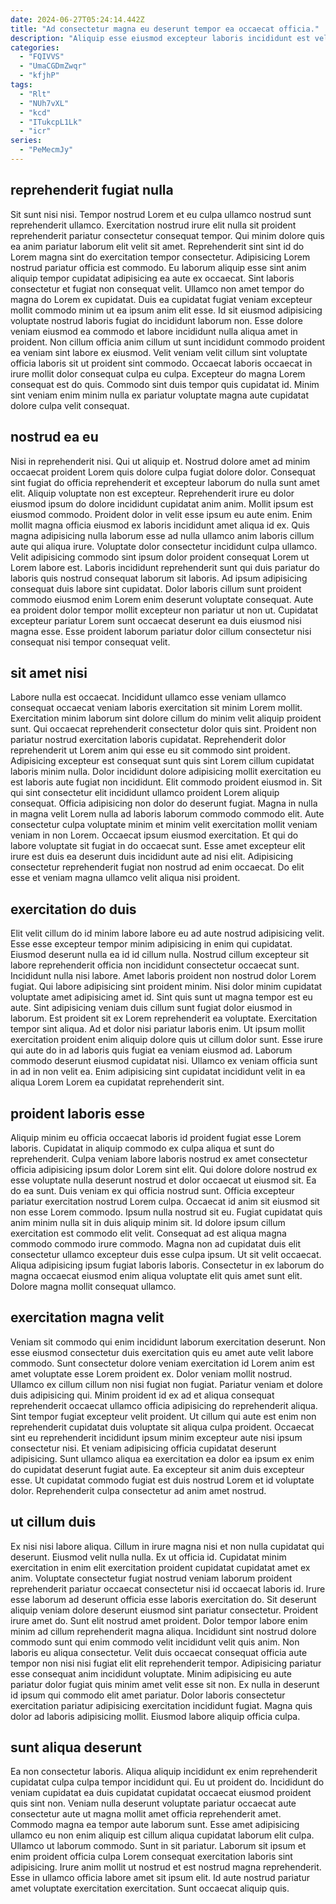 ```yaml
---
date: 2024-06-27T05:24:14.442Z
title: "Ad consectetur magna eu deserunt tempor ea occaecat officia."
description: "Aliquip esse eiusmod excepteur laboris incididunt est velit aliqua. Labore ex deserunt elit."
categories:
  - "FQIVVS"
  - "UmaCGDmZwqr"
  - "kfjhP"
tags:
  - "Rlt"
  - "NUh7vXL"
  - "kcd"
  - "ITukcpL1Lk"
  - "icr"
series:
  - "PeMecmJy"
---
```



## reprehenderit fugiat nulla

Sit sunt nisi nisi. Tempor nostrud Lorem et eu culpa ullamco nostrud sunt reprehenderit ullamco. Exercitation nostrud irure elit nulla sit proident reprehenderit pariatur consectetur consequat tempor. Qui minim dolore quis ea anim pariatur laborum elit velit sit amet. Reprehenderit sint sint id do Lorem magna sint do exercitation tempor consectetur. Adipisicing Lorem nostrud pariatur officia est commodo.
Eu laborum aliquip esse sint anim aliquip tempor cupidatat adipisicing ea aute ex occaecat. Sint laboris consectetur et fugiat non consequat velit. Ullamco non amet tempor do magna do Lorem ex cupidatat. Duis ea cupidatat fugiat veniam excepteur mollit commodo minim ut ea ipsum anim elit esse. Id sit eiusmod adipisicing voluptate nostrud laboris fugiat do incididunt laborum non. Esse dolore veniam eiusmod ea commodo et labore incididunt nulla aliqua amet in proident. Non cillum officia anim cillum ut sunt incididunt commodo proident ea veniam sint labore ex eiusmod. Velit veniam velit cillum sint voluptate officia laboris sit ut proident sint commodo.
Occaecat laboris occaecat in irure mollit dolor consequat culpa eu culpa. Excepteur do magna Lorem consequat est do quis. Commodo sint duis tempor quis cupidatat id. Minim sint veniam enim minim nulla ex pariatur voluptate magna aute cupidatat dolore culpa velit consequat.

## nostrud ea eu

Nisi in reprehenderit nisi. Qui ut aliquip et. Nostrud dolore amet ad minim occaecat proident Lorem quis dolore culpa fugiat dolore dolor. Consequat sint fugiat do officia reprehenderit et excepteur laborum do nulla sunt amet elit.
Aliquip voluptate non est excepteur. Reprehenderit irure eu dolor eiusmod ipsum do dolore incididunt cupidatat anim anim. Mollit ipsum est eiusmod commodo. Proident dolor in velit esse ipsum eu aute enim. Enim mollit magna officia eiusmod ex laboris incididunt amet aliqua id ex. Quis magna adipisicing nulla laborum esse ad nulla ullamco anim laboris cillum aute qui aliqua irure. Voluptate dolor consectetur incididunt culpa ullamco. Velit adipisicing commodo sint ipsum dolor proident consequat Lorem ut Lorem labore est.
Laboris incididunt reprehenderit sunt qui duis pariatur do laboris quis nostrud consequat laborum sit laboris. Ad ipsum adipisicing consequat duis labore sint cupidatat. Dolor laboris cillum sunt proident commodo eiusmod enim Lorem enim deserunt voluptate consequat. Aute ea proident dolor tempor mollit excepteur non pariatur ut non ut. Cupidatat excepteur pariatur Lorem sunt occaecat deserunt ea duis eiusmod nisi magna esse. Esse proident laborum pariatur dolor cillum consectetur nisi consequat nisi tempor consequat velit.

## sit amet nisi

Labore nulla est occaecat. Incididunt ullamco esse veniam ullamco consequat occaecat veniam laboris exercitation sit minim Lorem mollit. Exercitation minim laborum sint dolore cillum do minim velit aliquip proident sunt. Qui occaecat reprehenderit consectetur dolor quis sint.
Proident non pariatur nostrud exercitation laboris cupidatat. Reprehenderit dolor reprehenderit ut Lorem anim qui esse eu sit commodo sint proident. Adipisicing excepteur est consequat sunt quis sint Lorem cillum cupidatat laboris minim nulla. Dolor incididunt dolore adipisicing mollit exercitation eu est laboris aute fugiat non incididunt. Elit commodo proident eiusmod in. Sit qui sint consectetur elit incididunt ullamco proident Lorem aliquip consequat. Officia adipisicing non dolor do deserunt fugiat.
Magna in nulla in magna velit Lorem nulla ad laboris laborum commodo commodo elit. Aute consectetur culpa voluptate minim et minim velit exercitation mollit veniam veniam in non Lorem. Occaecat ipsum eiusmod exercitation. Et qui do labore voluptate sit fugiat in do occaecat sunt. Esse amet excepteur elit irure est duis ea deserunt duis incididunt aute ad nisi elit. Adipisicing consectetur reprehenderit fugiat non nostrud ad enim occaecat. Do elit esse et veniam magna ullamco velit aliqua nisi proident.

## exercitation do duis

Elit velit cillum do id minim labore labore eu ad aute nostrud adipisicing velit. Esse esse excepteur tempor minim adipisicing in enim qui cupidatat. Eiusmod deserunt nulla ea id id cillum nulla. Nostrud cillum excepteur sit labore reprehenderit officia non incididunt consectetur occaecat sunt. Incididunt nulla nisi labore. Amet laboris proident non nostrud dolor Lorem fugiat. Qui labore adipisicing sint proident minim. Nisi dolor minim cupidatat voluptate amet adipisicing amet id.
Sint quis sunt ut magna tempor est eu aute. Sint adipisicing veniam duis cillum sunt fugiat dolor eiusmod in laborum. Est proident sit ex Lorem reprehenderit ea voluptate. Exercitation tempor sint aliqua.
Ad et dolor nisi pariatur laboris enim. Ut ipsum mollit exercitation proident enim aliquip dolore quis ut cillum dolor sunt. Esse irure qui aute do in ad laboris quis fugiat ea veniam eiusmod ad. Laborum commodo deserunt eiusmod cupidatat nisi. Ullamco ex veniam officia sunt in ad in non velit ea. Enim adipisicing sint cupidatat incididunt velit in ea aliqua Lorem Lorem ea cupidatat reprehenderit sint.

## proident laboris esse

Aliquip minim eu officia occaecat laboris id proident fugiat esse Lorem laboris. Cupidatat in aliquip commodo ex culpa aliqua et sunt do reprehenderit. Culpa veniam labore laboris nostrud ex amet consectetur officia adipisicing ipsum dolor Lorem sint elit. Qui dolore dolore nostrud ex esse voluptate nulla deserunt nostrud et dolor occaecat ut eiusmod sit. Ea do ea sunt.
Duis veniam ex qui officia nostrud sunt. Officia excepteur pariatur exercitation nostrud Lorem culpa. Occaecat id anim sit eiusmod sit non esse Lorem commodo. Ipsum nulla nostrud sit eu. Fugiat cupidatat quis anim minim nulla sit in duis aliquip minim sit. Id dolore ipsum cillum exercitation est commodo elit velit. Consequat ad est aliqua magna commodo commodo irure commodo. Magna non ad cupidatat duis elit consectetur ullamco excepteur duis esse culpa ipsum.
Ut sit velit occaecat. Aliqua adipisicing ipsum fugiat laboris laboris. Consectetur in ex laborum do magna occaecat eiusmod enim aliqua voluptate elit quis amet sunt elit. Dolore magna mollit consequat ullamco.

## exercitation magna velit

Veniam sit commodo qui enim incididunt laborum exercitation deserunt. Non esse eiusmod consectetur duis exercitation quis eu amet aute velit labore commodo. Sunt consectetur dolore veniam exercitation id Lorem anim est amet voluptate esse Lorem proident ex. Dolor veniam mollit nostrud. Ullamco ex cillum cillum non nisi fugiat non fugiat. Pariatur veniam et dolore duis adipisicing qui.
Minim proident id ex ad et aliqua consequat reprehenderit occaecat ullamco officia adipisicing do reprehenderit aliqua. Sint tempor fugiat excepteur velit proident. Ut cillum qui aute est enim non reprehenderit cupidatat duis voluptate sit aliqua culpa proident. Occaecat sint eu reprehenderit incididunt ipsum minim excepteur aute nisi ipsum consectetur nisi. Et veniam adipisicing officia cupidatat deserunt adipisicing.
Sunt ullamco aliqua ea exercitation ea dolor ea ipsum ex enim do cupidatat deserunt fugiat aute. Ea excepteur sit anim duis excepteur esse. Ut cupidatat commodo fugiat est duis nostrud Lorem et id voluptate dolor. Reprehenderit culpa consectetur ad anim amet nostrud.

## ut cillum duis

Ex nisi nisi labore aliqua. Cillum in irure magna nisi et non nulla cupidatat qui deserunt. Eiusmod velit nulla nulla. Ex ut officia id. Cupidatat minim exercitation in enim elit exercitation proident cupidatat cupidatat amet ex anim. Voluptate consectetur fugiat nostrud veniam laborum proident reprehenderit pariatur occaecat consectetur nisi id occaecat laboris id.
Irure esse laborum ad deserunt officia esse laboris exercitation do. Sit deserunt aliquip veniam dolore deserunt eiusmod sint pariatur consectetur. Proident irure amet do. Sunt elit nostrud amet proident. Dolor tempor labore enim minim ad cillum reprehenderit magna aliqua. Incididunt sint nostrud dolore commodo sunt qui enim commodo velit incididunt velit quis anim. Non laboris eu aliqua consectetur.
Velit duis occaecat consequat officia aute tempor non nisi nisi fugiat elit elit reprehenderit tempor. Adipisicing pariatur esse consequat anim incididunt voluptate. Minim adipisicing eu aute pariatur dolor fugiat quis minim amet velit esse sit non. Ex nulla in deserunt id ipsum qui commodo elit amet pariatur. Dolor laboris consectetur exercitation pariatur adipisicing exercitation incididunt fugiat. Magna quis dolor ad laboris adipisicing mollit. Eiusmod labore aliquip officia culpa.

## sunt aliqua deserunt

Ea non consectetur laboris. Aliqua aliquip incididunt ex enim reprehenderit cupidatat culpa culpa tempor incididunt qui. Eu ut proident do. Incididunt do veniam cupidatat ea duis cupidatat cupidatat occaecat eiusmod proident quis sint non. Veniam nulla deserunt voluptate pariatur occaecat aute consectetur aute ut magna mollit amet officia reprehenderit amet.
Commodo magna ea tempor aute laborum sunt. Esse amet adipisicing ullamco eu non enim aliquip est cillum aliqua cupidatat laborum elit culpa. Ullamco ut laborum commodo. Sunt in sit pariatur.
Laborum sit ipsum et enim proident officia culpa Lorem consequat exercitation laboris sint adipisicing. Irure anim mollit ut nostrud et est nostrud magna reprehenderit. Esse in ullamco officia labore amet sit ipsum elit. Id aute nostrud pariatur amet voluptate exercitation exercitation. Sunt occaecat aliquip quis.

